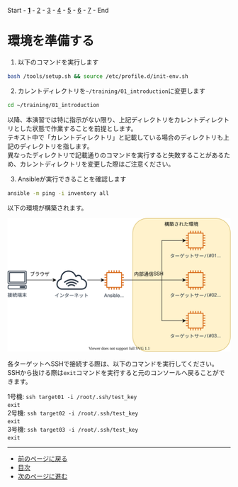 Start - [**1**](step1.md) - [2](step2.md) - [3](step3.md) - [4](step4.md) - [5](step5.md) - [6](step6.md) - [7](step7.md) - End

# 環境を準備する

1. 以下のコマンドを実行します

```bash
bash /tools/setup.sh && source /etc/profile.d/init-env.sh
```

2. カレントディレクトリを`~/training/01_introduction`に変更します

```bash
cd ~/training/01_introduction
```

以降、本演習では特に指示がない限り、上記ディレクトリをカレントディレクトリとした状態で作業することを前提とします。  
テキスト中で「カレントディレクトリ」と記載している場合のディレクトリも上記のディレクトリを指します。  
異なったディレクトリで記載通りのコマンドを実行すると失敗することがあるため、カレントディレクトリを変更した際はご注意ください。

3. Ansibleが実行できることを確認します

```bash
ansible -m ping -i inventory all
```

以下の環境が構築されます。

![](img/arch.drawio.svg)

各ターゲットへSSHで接続する際は、以下のコマンドを実行してください。  
SSHから抜ける際は`exit`コマンドを実行すると元のコンソールへ戻ることができます。

1号機: `ssh target01 -i /root/.ssh/test_key`  
`exit`  
2号機: `ssh target02 -i /root/.ssh/test_key`  
`exit`  
3号機: `ssh target03 -i /root/.ssh/test_key`  
`exit`  

---

- [前のページに戻る](README.md)
- [目次](README.md)
- [次のページに進む](step2.md)
